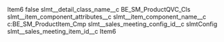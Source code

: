 <?xml version="1.0" encoding="UTF-8"?>
<CustomMetadata xmlns="http://soap.sforce.com/2006/04/metadata" xmlns:xsi="http://www.w3.org/2001/XMLSchema-instance" xmlns:xsd="http://www.w3.org/2001/XMLSchema">
    <label>Item6</label>
    <protected>false</protected>
    <values>
        <field>slmt__detail_class_name__c</field>
        <value xsi:type="xsd:string">BE_SM_ProductQVC_Cls</value>
    </values>
    <values>
        <field>slmt__item_component_attributes__c</field>
        <value xsi:nil="true"/>
    </values>
    <values>
        <field>slmt__item_component_name__c</field>
        <value xsi:type="xsd:string">c:BE_SM_ProductItem_Cmp</value>
    </values>
    <values>
        <field>slmt__sales_meeting_config_id__c</field>
        <value xsi:type="xsd:string">slmtConfig</value>
    </values>
    <values>
        <field>slmt__sales_meeting_item_id__c</field>
        <value xsi:type="xsd:string">Item6</value>
    </values>
</CustomMetadata>
